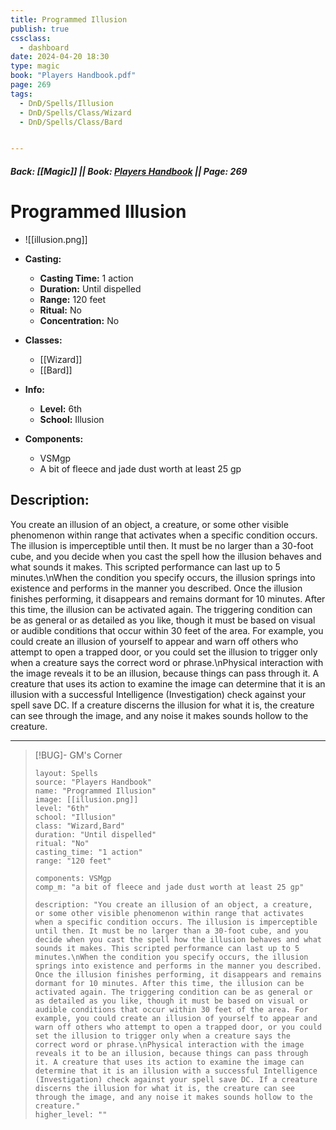 ```yaml
---
title: Programmed Illusion
publish: true
cssclass:
  - dashboard
date: 2024-04-20 18:30
type: magic
book: "Players Handbook.pdf"
page: 269
tags:
  - DnD/Spells/Illusion
  - DnD/Spells/Class/Wizard
  - DnD/Spells/Class/Bard


---
```


##### Back: [[Magic]] || Book: [Players Handbook](https://drive.google.com/drive/folders/1O5bhpYizcIT5xxAoLOuzCRht_PVS7VSG?usp=sharing) || Page: 269

# Programmed Illusion
- ![[illusion.png]]
- **Casting:**
    - **Casting Time:** 1 action
    - **Duration:** Until dispelled
    - **Range:** 120 feet
    - **Ritual:** No
    - **Concentration:** No
- **Classes:**
    - [[Wizard]]
    - [[Bard]]

- **Info:**
    - **Level:** 6th
    - **School:** Illusion
- **Components:**
    - VSMgp
    - A bit of fleece and jade dust worth at least 25 gp

## Description:
You create an illusion of an object, a creature, or some other visible phenomenon within range that activates when a specific condition occurs. The illusion is imperceptible until then. It must be no larger than a 30-foot cube, and you decide when you cast the spell how the illusion behaves and what sounds it makes. This scripted performance can last up to 5 minutes.\nWhen the condition you specify occurs, the illusion springs into existence and performs in the manner you described. Once the illusion finishes performing, it disappears and remains dormant for 10 minutes. After this time, the illusion can be activated again. The triggering condition can be as general or as detailed as you like, though it must be based on visual or audible conditions that occur within 30 feet of the area. For example, you could create an illusion of yourself to appear and warn off others who attempt to open a trapped door, or you could set the illusion to trigger only when a creature says the correct word or phrase.\nPhysical interaction with the image reveals it to be an illusion, because things can pass through it. A creature that uses its action to examine the image can determine that it is an illusion with a successful Intelligence (Investigation) check against your spell save DC. If a creature discerns the illusion for what it is, the creature can see through the image, and any noise it makes sounds hollow to the creature.



---

> [!BUG]- GM's Corner
>
> ```statblock
> layout: Spells
> source: "Players Handbook"
> name: "Programmed Illusion"
> image: [[illusion.png]]
> level: "6th"
> school: "Illusion"
> class: "Wizard,Bard"
> duration: "Until dispelled"
> ritual: "No"
> casting_time: "1 action"
> range: "120 feet"
>
> components: VSMgp
> comp_m: "a bit of fleece and jade dust worth at least 25 gp"
>
> description: "You create an illusion of an object, a creature, or some other visible phenomenon within range that activates when a specific condition occurs. The illusion is imperceptible until then. It must be no larger than a 30-foot cube, and you decide when you cast the spell how the illusion behaves and what sounds it makes. This scripted performance can last up to 5 minutes.\nWhen the condition you specify occurs, the illusion springs into existence and performs in the manner you described. Once the illusion finishes performing, it disappears and remains dormant for 10 minutes. After this time, the illusion can be activated again. The triggering condition can be as general or as detailed as you like, though it must be based on visual or audible conditions that occur within 30 feet of the area. For example, you could create an illusion of yourself to appear and warn off others who attempt to open a trapped door, or you could set the illusion to trigger only when a creature says the correct word or phrase.\nPhysical interaction with the image reveals it to be an illusion, because things can pass through it. A creature that uses its action to examine the image can determine that it is an illusion with a successful Intelligence (Investigation) check against your spell save DC. If a creature discerns the illusion for what it is, the creature can see through the image, and any noise it makes sounds hollow to the creature."
> higher_level: ""
> ```
